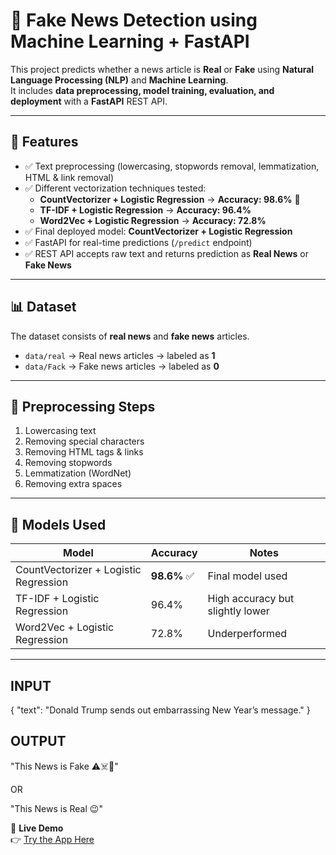 # 📰 Fake News Detection using Machine Learning + FastAPI

This project predicts whether a news article is **Real** or **Fake** using **Natural Language Processing (NLP)** and **Machine Learning**.  
It includes **data preprocessing, model training, evaluation, and deployment** with a **FastAPI** REST API.  

---

## 🚀 Features  

- ✅ Text preprocessing (lowercasing, stopwords removal, lemmatization, HTML & link removal)  
- ✅ Different vectorization techniques tested:  
  - **CountVectorizer + Logistic Regression** → **Accuracy: 98.6%** 🎯  
  - **TF-IDF + Logistic Regression** → **Accuracy: 96.4%**  
  - **Word2Vec + Logistic Regression** → **Accuracy: 72.8%**  
- ✅ Final deployed model: **CountVectorizer + Logistic Regression**  
- ✅ FastAPI for real-time predictions (`/predict` endpoint)  
- ✅ REST API accepts raw text and returns prediction as **Real News** or **Fake News**  

---

## 📊 Dataset  

The dataset consists of **real news** and **fake news** articles.  

- `data/real` → Real news articles → labeled as **1**  
- `data/Fack` → Fake news articles → labeled as **0**  

---

## 🧹 Preprocessing Steps  

1. Lowercasing text  
2. Removing special characters  
3. Removing HTML tags & links  
4. Removing stopwords  
5. Lemmatization (WordNet)  
6. Removing extra spaces  

---

## 🧠 Models Used  

| Model | Accuracy | Notes |
|-------|----------|-------|
| CountVectorizer + Logistic Regression | **98.6%** ✅ | Final model used |
| TF-IDF + Logistic Regression | 96.4% | High accuracy but slightly lower |
| Word2Vec + Logistic Regression | 72.8% | Underperformed |

---

## INPUT
{
  "text": "Donald Trump sends out embarrassing New Year’s message."
}

## OUTPUT
"This News is Fake ⚠️☠️🚨"

OR

"This News is Real 😉"


🚀 **Live Demo**  
👉 [Try the App Here](https://news-qzod.onrender.com/docs)  



